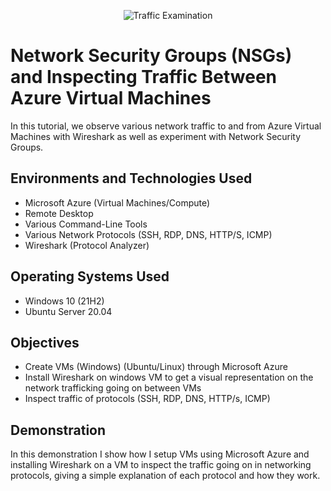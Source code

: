 <p align="center">
<img src="https://i.imgur.com/Ua7udoS.png" alt="Traffic Examination"/>
</p>

<h1>Network Security Groups (NSGs) and Inspecting Traffic Between Azure Virtual Machines</h1>
In this tutorial, we observe various network traffic to and from Azure Virtual Machines with Wireshark as well as experiment with Network Security Groups. <br />

<h2>Environments and Technologies Used</h2>

- Microsoft Azure (Virtual Machines/Compute)
- Remote Desktop
- Various Command-Line Tools
- Various Network Protocols (SSH, RDP, DNS, HTTP/S, ICMP)
- Wireshark (Protocol Analyzer)

<h2>Operating Systems Used</h2>

- Windows 10 (21H2)
- Ubuntu Server 20.04

<h2>Objectives</h2>

- Create VMs (Windows) (Ubuntu/Linux) through Microsoft Azure
- Install Wireshark on windows VM to get a visual representation on the network trafficking going on between VMs
- Inspect traffic of protocols (SSH, RDP, DNS, HTTP/s, ICMP)

<h2>Demonstration</h2>

<p>In this demonstration I show how I setup VMs using Microsoft Azure and installing Wireshark on a VM to inspect the traffic going on in networking protocols, giving a simple explanation of each protocol and how they work.</p>

